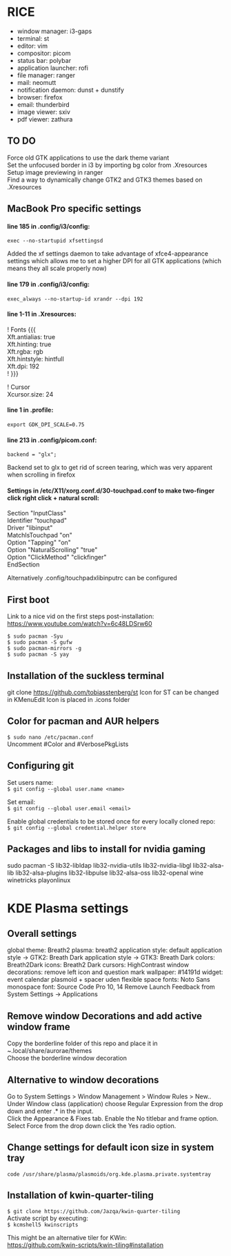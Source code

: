 # RICE

* window manager: i3-gaps
* terminal: st
* editor: vim
* compositor: picom
* status bar: polybar
* application launcher: rofi
* file manager: ranger
* mail: neomutt  
* notification daemon: dunst + dunstify
* browser: firefox
* email: thunderbird
* image viewer: sxiv
* pdf viewer: zathura

## TO DO    
Force old GTK applications to use the dark theme variant  
Set the unfocused border in i3 by importing bg color from .Xresources  
Setup image previewing in ranger  
Find a way to dynamically change GTK2 and GTK3 themes based on .Xresources  

## MacBook Pro specific settings

#### line 185 in .config/i3/config:  

`exec --no-startupid xfsettingsd`  

Added the xf settings daemon to take advantage of xfce4-appearance settings which allows me to set a higher DPI for all GTK applications (which means they all scale properly now)  

#### line 179 in .config/i3/config:  

`exec_always --no-startup-id xrandr --dpi 192`  

#### line 1-11 in .Xresources:  

! Fonts {{{  
Xft.antialias: true  
Xft.hinting:   true  
Xft.rgba:      rgb  
Xft.hintstyle: hintfull  
Xft.dpi:       192  
! }}}  
  
! Cursor  
Xcursor.size: 24  

#### line 1 in .profile:  
`export GDK_DPI_SCALE=0.75`  

#### line 213 in .config/picom.conf:  

`backend = "glx";`  

Backend set to glx to get rid of screen tearing, which was very apparent when scrolling in firefox  

#### Settings in /etc/X11/xorg.conf.d/30-touchpad.conf to make two-finger click right click + natural scroll:  

Section "InputClass"  
    Identifier "touchpad"  
    Driver "libinput"  
    MatchIsTouchpad "on"  
    Option "Tapping" "on"  
    Option "NaturalScrolling" "true"  
    Option "ClickMethod" "clickfinger"  
EndSection  

Alternatively .config/touchpadxlibinputrc can be configured

## First boot
Link to a nice vid on the first steps post-installation: https://www.youtube.com/watch?v=6c48LDSrw60

`$ sudo pacman -Syu`  
`$ sudo pacman -S gufw`  
`$ sudo pacman-mirrors -g`    
`$ sudo pacman -S yay`  

## Installation of the suckless terminal
git clone https://github.com/tobiasstenberg/st
Icon for ST can be changed in KMenuEdit
Icon is placed in .icons folder

## Color for pacman and AUR helpers
`$ sudo nano /etc/pacman.conf`    
Uncomment #Color and #VerbosePkgLists

## Configuring git
Set users name:  
`$ git config --global user.name <name>`  

Set email:  
`$ git config --global user.email <email>`  

Enable global credentials to be stored once for every locally cloned repo:  
`$ git config --global credential.helper store`  

## Packages and libs to install for nvidia gaming
sudo pacman -S lib32-libldap lib32-nvidia-utils lib32-nvidia-libgl lib32-alsa-lib 
lib32-alsa-plugins lib32-libpulse lib32-alsa-oss lib32-openal wine winetricks playonlinux

# KDE Plasma settings

## Overall settings
global theme: Breath2
plasma: breath2
application style: default
application style -> GTK2: Breath Dark
application style -> GTK3: Breath Dark
colors: Breath2Dark
icons: Breath2 Dark
cursors: HighContrast
window decorations: remove left icon and question mark
wallpaper: #14191d
widget: event calendar plasmoid + spacer uden flexible space
fonts: Noto Sans
monospace font: Source Code Pro 10, 14
Remove Launch Feedback from System Settings -> Applications

## Remove window Decorations and add active window frame
Copy the borderline folder of this repo and place it in ~.local/share/aurorae/themes  
Choose the borderline window decoration

## Alternative to window decorations
Go to System Settings > Window Management > Window Rules > New..  
Under Window class (application) choose Regular Expression from the drop down and enter .* in the input.  
Click the Appearance & Fixes tab. Enable the No titlebar and frame option. Select Force from the drop down click the Yes radio option.

## Change settings for default icon size in system tray
`code /usr/share/plasma/plasmoids/org.kde.plasma.private.systemtray`

## Installation of kwin-quarter-tiling

`$ git clone https://github.com/Jazqa/kwin-quarter-tiling`  
Activate script by executing:  
`$ kcmshell5 kwinscripts`  

This might be an alternative tiler for KWin:   
https://github.com/kwin-scripts/kwin-tiling#installation  

